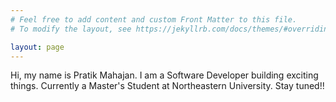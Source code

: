```yaml
---
# Feel free to add content and custom Front Matter to this file.
# To modify the layout, see https://jekyllrb.com/docs/themes/#overriding-theme-defaults

layout: page
---
```


Hi, my name is Pratik Mahajan. I am a Software Developer building exciting things. Currently a Master's Student at Northeastern University. Stay tuned!!

